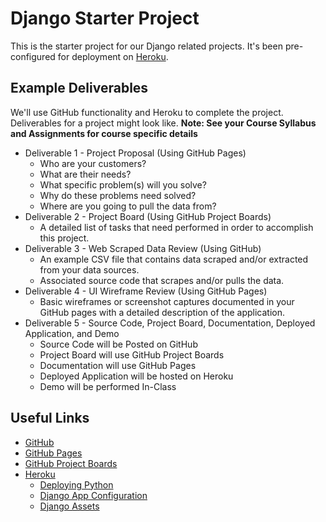 # Django Starter Project

This is the starter project for our Django related projects. It's been pre-configured for deployment on [Heroku](http://heroku.com/).

## Example Deliverables

We'll use GitHub functionality and Heroku to complete the project. Deliverables for a project might look like.  **Note: See your Course Syllabus and Assignments for course specific details**

- Deliverable 1 - Project Proposal (Using GitHub Pages)
  - Who are your customers?
  - What are their needs?
  - What specific problem(s) will you solve?
  - Why do these problems need solved?
  - Where are you going to pull the data from?
- Deliverable 2 - Project Board (Using GitHub Project Boards)
  - A detailed list of tasks that need performed in order to accomplish this project.
- Deliverable 3 - Web Scraped Data Review (Using GitHub)
  - An example CSV file that contains data scraped and/or extracted from your data sources.
  - Associated source code that scrapes and/or pulls the data.
- Deliverable 4 - UI Wireframe Review (Using GitHub Pages)
  - Basic wireframes or screenshot captures documented in your GitHub pages with a detailed description of the application.
- Deliverable 5 - Source Code, Project Board, Documentation, Deployed Application, and Demo
  - Source Code will be Posted on GitHub
  - Project Board will use GitHub Project Boards
  - Documentation will use GitHub Pages
  - Deployed Application will be hosted on Heroku
  - Demo will be performed In-Class

## Useful Links

- [GitHub](https://github.com)
- [GitHub Pages](https://pages.github.com)
- [GitHub Project Boards](https://help.github.com/articles/about-project-boards)
- [Heroku](https://www.heroku.com/)
  - [Deploying Python](https://devcenter.heroku.com/articles/deploying-python)
  - [Django App Configuration](https://devcenter.heroku.com/articles/django-app-configuration)
  - [Django Assets](https://devcenter.heroku.com/articles/django-assets)
